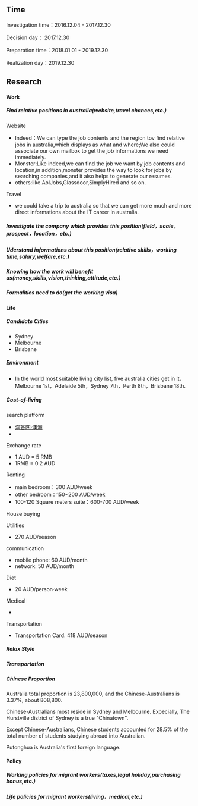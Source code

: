 ## Time

Investigation time：2016.12.04 - 2017.12.30

Decision day： 2017.12.30

Preparation time：2018.01.01 - 2019.12.30

Realization day：2019.12.30



## Research

#### Work
##### Find relative positions in australia(website,travel chances,etc.)

Website

- Indeed：We can type the job contents and the region tov find relative jobs in australia,which displays as what and where;We also could associate our own mailbox to get the job informations we need immediately.
- Monster:Like indeed,we can find the job we want by job contents and location,in addition,monster provides the way to look for jobs by    searching companies,and it also helps to generate our resumes.
- others:like AolJobs,Glassdoor,SimplyHired and so on.

Travel

- we could take a trip to australia so that we can get more much and more direct informations about the IT career in australia.

##### Investigate the company which provides this position(field，scale，prospect，location，etc.)
##### Uderstand informations about this position(relative skills，working time,salary,welfare,etc.)
##### Knowing how the work will benefit us(money,skills,vision,thinking,attitude,etc.) 
##### Formalities need to do(get the working visa)



#### Life

##### Candidate Cities

- Sydney
- Melbourne
- Brisbane

##### Environment

- In the world most suitable living city list, five australia cities get in it，Melbourne 1st，Adelaide 5th，Sydney 7th，Perth 8th，Brisbane 18th.

##### Cost-of-living

search platform

- [滴答网·澳洲](http://aus.tigtag.com/)
- ​

Exchange rate

- 1 AUD = 5 RMB
- 1RMB = 0.2 AUD

Renting

- main bedroom：300 AUD/week
- other bedroom：150~200 AUD/week
- 100-120 Square meters suite：600-700 AUD/week

House buying

Utilities

- 270 AUD/season

communication

- mobile phone: 60 AUD/month
- network: 50 AUD/month

Diet

- 20 AUD/person·week

Medical

- ​

Transportation

- Transportation Card: 418 AUD/season



##### Relax Style

##### Transportation

##### Chinese Proportion

Australia total proportion is 23,800,000, and the Chinese-Australians is 3.37%, about 808,800.

Chinese-Australians most reside in Sydney and Melbourne. Expecially, The Hurstville district of Sydney is a true "Chinatown".

Except Chinese-Australians, Chinese students accounted for 28.5% of the total number of students studying abroad into Australian.

Putonghua is Australia's first foreign language.

 


#### Policy
##### Working policies for migrant workers(taxes,legal holiday,purchasing bonus,etc.)
##### Life policies for migrant workers(living，medical,etc.)
